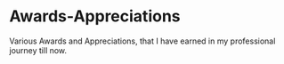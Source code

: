 # Awards-Appreciations
Various Awards and Appreciations, that I have earned in my professional journey till now.
